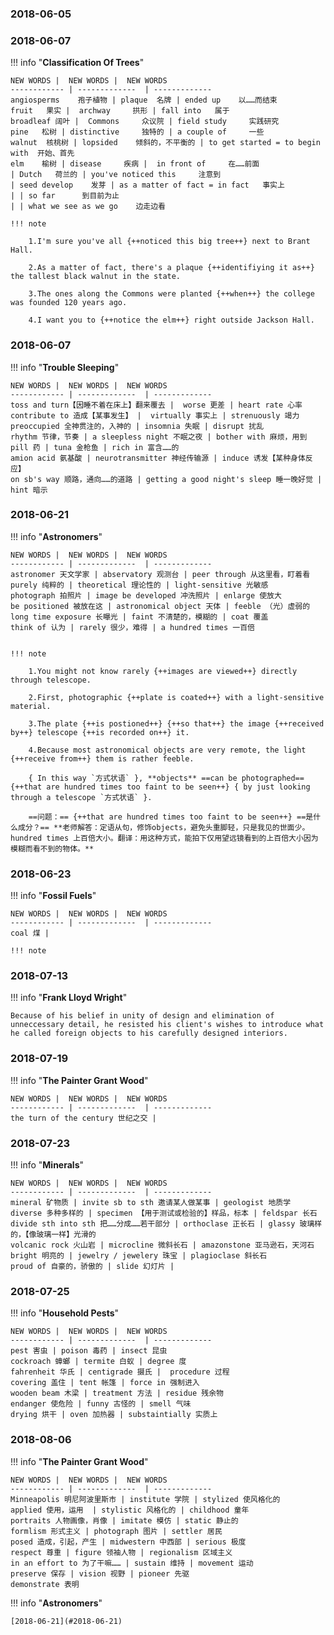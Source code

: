 ### 2018-06-05

### 2018-06-07

!!! info "**Classification Of Trees**"

    NEW WORDS |  NEW WORDS |  NEW WORDS
    ------------ | -------------  | -------------
    angiosperms    孢子植物 | plaque  名牌 | ended up    以……而结束
    fruit   果实 |  archway     拱形 | fall into   属于
    broadleaf 阔叶 |  Commons     众议院 | field study     实践研究
    pine   松树 | distinctive     独特的 | a couple of     一些
    walnut  核桃树 | lopsided    倾斜的，不平衡的 | to get started = to begin with  开始、首先
    elm    榆树 | disease     疾病 |  in front of     在……前面
    | Dutch   荷兰的 | you've noticed this     注意到
    | seed develop    发芽 | as a matter of fact = in fact   事实上
    | | so far      到目前为止
    | | what we see as we go    边走边看
        
    !!! note   

        1.I'm sure you've all {++noticed this big tree++} next to Brant Hall.
        
        2.As a matter of fact, there's a plaque {++identifiying it as++} the tallest black walnut in the state.
        
        3.The ones along the Commons were planted {++when++} the college was founded 120 years ago.
        
        4.I want you to {++notice the elm++} right outside Jackson Hall.


### 2018-06-07

!!! info "**Trouble Sleeping**"

    NEW WORDS |  NEW WORDS |  NEW WORDS
    ------------ | -------------  | -------------
    toss and turn【因睡不着在床上】翻来覆去 |  worse 更差 | heart rate 心率
    contribute to 造成【某事发生】 |  virtually 事实上 | strenuously 竭力
    preoccupied 全神贯注的，入神的 | insomnia 失眠 | disrupt 扰乱
    rhythm 节律，节奏 | a sleepless night 不眠之夜 | bother with 麻烦，用到
    pill 药 | tuna 金枪鱼 | rich in 富含……的
    amion acid 氨基酸 | neurotransmitter 神经传输源 | induce 诱发【某种身体反应】
    on sb's way 顺路，通向……的道路 | getting a good night's sleep 睡一晚好觉 | hint 暗示
    
    
### 2018-06-21

!!! info "**Astronomers**"

    NEW WORDS |  NEW WORDS |  NEW WORDS
    ------------ | -------------  | -------------
    astronomer 天文学家 | abservatory 观测台 | peer through 从这里看，盯着看
    purely 纯粹的 | theoretical 理论性的 | light-sensitive 光敏感
    photograph 拍照片 | image be developed 冲洗照片 | enlarge 使放大
    be positioned 被放在这 | astronomical object 天体 | feeble （光）虚弱的
    long time exposure 长曝光 | faint 不清楚的，模糊的 | coat 覆盖
    think of 认为 | rarely 很少，难得 | a hundred times 一百倍
     

    !!! note   
    
        1.You might not know rarely {++images are viewed++} directly through telescope.
        
        2.First, photographic {++plate is coated++} with a light-sensitive material.
        
        3.The plate {++is postioned++} {++so that++} the image {++received by++} telescope {++is recorded on++} it.
        
        4.Because most astronomical objects are very remote, the light {++receive from++} them is rather feeble.
        
        { In this way `方式状语` }, **objects** ==can be photographed== {++that are hundred times too faint to be seen++} { by just looking through a telescope `方式状语` }.
            
        ==问题：== {++that are hundred times too faint to be seen++} ==是什么成分？== **老师解答：定语从句，修饰objects，避免头重脚轻，只是我见的世面少。hundred times 上百倍大小。翻译：用这种方式，能拍下仅用望远镜看到的上百倍大小因为模糊而看不到的物体。**
        
### 2018-06-23

!!! info "**Fossil Fuels**"

    NEW WORDS |  NEW WORDS |  NEW WORDS
    ------------ | -------------  | -------------
    coal 煤 | 
    
    !!! note   
    
    
### 2018-07-13

!!! info "**Frank Lloyd Wright**"

    Because of his belief in unity of design and elimination of unneccessary detail, he resisted his client's wishes to introduce what he called foreign objects to his carefully designed interiors.
    
### 2018-07-19

!!! info "**The Painter Grant Wood**"

    NEW WORDS |  NEW WORDS |  NEW WORDS
    ------------ | -------------  | -------------
    the turn of the century 世纪之交 | 

### 2018-07-23

!!! info "**Minerals**"

    NEW WORDS |  NEW WORDS |  NEW WORDS
    ------------ | -------------  | -------------
    mineral 矿物质 | invite sb to sth 邀请某人做某事 | geologist 地质学
    diverse 多种多样的 | specimen 【用于测试或检验的】样品，标本 | feldspar 长石
    divide sth into sth 把……分成……若干部分 | orthoclase 正长石 | glassy 玻璃样的，【像玻璃一样】光滑的
    volcanic rock 火山岩 | microcline 微斜长石 | amazonstone 亚马逊石，天河石
    bright 明亮的 | jewelry / jewelery 珠宝 | plagioclase 斜长石 
    proud of 自豪的，骄傲的 | slide 幻灯片 | 

### 2018-07-25

!!! info "**Household Pests**"

    NEW WORDS |  NEW WORDS |  NEW WORDS
    ------------ | -------------  | -------------
    pest 害虫 | poison 毒药 | insect 昆虫
    cockroach 蟑螂 | termite 白蚁 | degree 度
    fahrenheit 华氏 | centigrade 摄氏 |  procedure 过程
    covering 盖住 | tent 帐篷 | force in 强制进入
    wooden beam 木梁 | treatment 方法 | residue 残余物
    endanger 使危险 | funny 古怪的 | smell 气味
    drying 烘干 | oven 加热器 | substaintially 实质上
   
### 2018-08-06

!!! info "**The Painter Grant Wood**"

    NEW WORDS |  NEW WORDS |  NEW WORDS
    ------------ | -------------  | -------------
    Minneapolis 明尼阿波里斯市 | institute 学院 | stylized 使风格化的
    applied 使用，运用  | stylistic 风格化的 | childhood 童年
    portraits 人物画像，肖像 | imitate 模仿 | static 静止的
    formlism 形式主义 | photograph 图片 | settler 居民
    posed 造成，引起，产生 | midwestern 中西部 | serious 极度
    respect 尊重 | figure 领袖人物 | regionalism 区域主义
    in an effort to 为了干嘛…… | sustain 维持 | movement 运动
    preserve 保存 | vision 视野 | pioneer 先驱
    demonstrate 表明
    
!!! info "**Astronomers**"

    [2018-06-21](#2018-06-21)